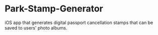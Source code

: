 # Park-Stamp-Generator
iOS app that generates digital passport cancellation stamps that can be saved to users' photo albums.

